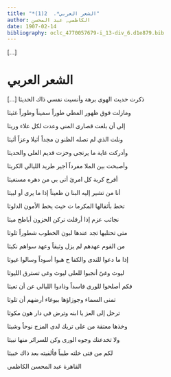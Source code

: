 ```yaml
---
title: "*الشعر العربي*.  2(1)"
author: الكاظمي, عبد المحسن
date: 1907-02-14
bibliography: oclc_4770057679-i_13-div_6.d1e879.bib
---
```


 [...] 

#  الشعر العربي 


 [...]   ذكرت حديث الهوى برهة   وأنسيت نفسي ذاك الحديثا  

 ومازلت فوق ظهور المطي   طوراً سميناً وطوراً غثيثا  

 إلى أن بلغت قصارى المنى   وعدت لكل علاء وريثا  

 ونلت الذي لم تصله الظنو   ن مجداً أثيلا وعزاً أثيثا  

 وأدركت غاية ما يرتجى   وحزت قديم العلى والحديثا  

 وأصبحت بين الملا مفرداً   أجير طريد الليالي الكريثا  

 أفرج كربة كل امرئ   أتى بي من دهره مستغيثا  

 أنا من تشير إليه البنا   ن ظعيناً إذا ما يرى أو لبيثا  

 تحط بأثقالها المكرما   ت حيث يحط الأمون الدلوثا  

 نجائب عزم إذا أرقلت   تركن الحزون أباطح ميثا  

 متى تحتلبها تجد عندها   لبون الخطوب شطوراً ثلوثا  

 من القوم عهدهم لم يزل   وثيقاً وعهد سواهم نكيثا  

 إذا ما دعوا للندى والكفا   ح هبوا أسوداً وسالوا غيوثا  

 ليوث وغىً أنجبوا للعلى   ليوث وغى تسترق الليوثا  

 فكم أصلحوا للورى فاسداً   وذادوا الليالي عن أن تعيثا  

 تمنى السماء وجوزاؤها   ببوغاء أرضهم أن تلوثا  

 ترحل إلى العز يا ابنه   وترض في دار هون مكوثا  

 وخذها معتقة من على   تريك لدى المزج نوحاً وشيثا  

 ولا تخدعنك وجوه الورى   وكن للسرائر منها نبيثا  

 لكم من فتى خلته طيباً   فألفيته بعد ذاك خبيثا  

 القاهرة  عبد المحسن  الكاظمي  
